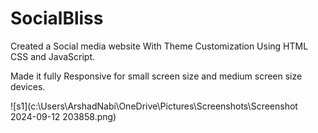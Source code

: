 # SocialBliss

Created a Social media website With Theme Customization Using HTML CSS and
JavaScript.

Made it fully Responsive for small screen size and medium screen size devices.

![s1](c:\Users\ArshadNabi\OneDrive\Pictures\Screenshots\Screenshot 2024-09-12 203858.png)



